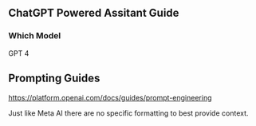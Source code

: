 ## ChatGPT Powered Assitant Guide

### Which Model

GPT 4

## Prompting Guides

https://platform.openai.com/docs/guides/prompt-engineering

Just like Meta AI there are no specific formatting to best provide context.